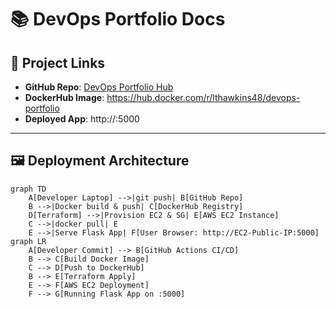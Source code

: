 # 📚 DevOps Portfolio Docs

## 🔗 Project Links
- **GitHub Repo**: [DevOps Portfolio Hub](https://github.com/lthawkins48/devops-portfolio-hub)
- **DockerHub Image**: https://hub.docker.com/r/lthawkins48/devops-portfolio
- **Deployed App**: http://<EC2-PUBLIC-IP>:5000

---

## 🖼️ Deployment Architecture

```mermaid
graph TD
    A[Developer Laptop] -->|git push| B[GitHub Repo]
    B -->|Docker build & push| C[DockerHub Registry]
    D[Terraform] -->|Provision EC2 & SG| E[AWS EC2 Instance]
    C -->|docker pull| E
    E -->|Serve Flask App| F[User Browser: http://EC2-Public-IP:5000]
graph LR
    A[Developer Commit] --> B[GitHub Actions CI/CD]
    B --> C[Build Docker Image]
    C --> D[Push to DockerHub]
    B --> E[Terraform Apply]
    E --> F[AWS EC2 Deployment]
    F --> G[Running Flask App on :5000]

